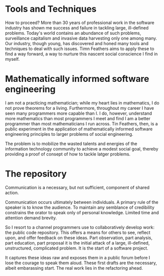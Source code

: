 # Tools and Techniques

How to proceed? More than 30 years of professional work in the
software industry has shown me success and failure in tackling
large, ill-defined problems. Today's world contains an abundance
of such problems, surveillance capitalism and invasive data
harvesting only one among many. Our industry, though young, has
discovered and honed many tools and techniques to deal with such
issues. Timn Feathers aims to apply these to find a way forward,
a way to nurture this nascent social conscience I find in myself.


# Mathematically informed software engineering

I am not a practicing mathematician; while my heart lies in
mathematics, I do not prove theorems for a living. Furthermore,
throughout my career I have seen many programmers more capable
than I. I do, however, understand more mathematics than most
programmers I meet and find I am a better programmer than most
mathematicians I run across. Tin Feathers, then, is a public
experiment in the application of mathematically informed software
engineering principles to larger problems of social engineering.


The problem is to mobilize the wasted talents and energies of
the information technology community to achieve a modest social
goal, thereby providing a proof of consept of how to tackle
latger problems.


# The repository

Communication is a necessary, but not sufficient, component of
shared action.


Communication occurs ultimately between individuals. A primary
rule of the speaker is to know the audience. To maintain any
semblance of credibility constrains the orator to speak only of
personal knowledge. Limited time and attention demand brevity.


So I resort to a channel programmers use to collaboratively develop
work: the public code repository. This offers a means for others
to see, reflect upon, and offer feedback on these ideas. Part
observation, part analysis, part education, part proposal it
is the initial attack of a large, ill-defined, unstructured,
complicated problem. It is the start of a software project.


It captures these ideas raw and exposes them in a public forum before
I lose the courage to speak them aloud. These first drafts are
the necessary, albeit embarassing start. The real work lies in the
refactoring ahead.
